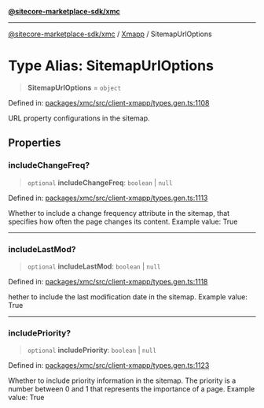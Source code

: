 [**@sitecore-marketplace-sdk/xmc**](../../../../README.md)

***

[@sitecore-marketplace-sdk/xmc](../../../../README.md) / [Xmapp](../README.md) / SitemapUrlOptions

# Type Alias: SitemapUrlOptions

> **SitemapUrlOptions** = `object`

Defined in: [packages/xmc/src/client-xmapp/types.gen.ts:1108](https://github.com/Sitecore/marketplace-sdk/blob/e3ec55ede335ad59ac5875d32f0d68c50e7bc899/packages/xmc/src/client-xmapp/types.gen.ts#L1108)

URL property configurations in the sitemap.

## Properties

### includeChangeFreq?

> `optional` **includeChangeFreq**: `boolean` \| `null`

Defined in: [packages/xmc/src/client-xmapp/types.gen.ts:1113](https://github.com/Sitecore/marketplace-sdk/blob/e3ec55ede335ad59ac5875d32f0d68c50e7bc899/packages/xmc/src/client-xmapp/types.gen.ts#L1113)

Whether to include a change frequency attribute in the sitemap, that specifies how often the page changes its content.
Example value: True

***

### includeLastMod?

> `optional` **includeLastMod**: `boolean` \| `null`

Defined in: [packages/xmc/src/client-xmapp/types.gen.ts:1118](https://github.com/Sitecore/marketplace-sdk/blob/e3ec55ede335ad59ac5875d32f0d68c50e7bc899/packages/xmc/src/client-xmapp/types.gen.ts#L1118)

hether to include the last modification date in the sitemap.
Example value: True

***

### includePriority?

> `optional` **includePriority**: `boolean` \| `null`

Defined in: [packages/xmc/src/client-xmapp/types.gen.ts:1123](https://github.com/Sitecore/marketplace-sdk/blob/e3ec55ede335ad59ac5875d32f0d68c50e7bc899/packages/xmc/src/client-xmapp/types.gen.ts#L1123)

Whether to include priority information in the sitemap. The priority is a number between 0 and 1 that represents the importance of a page.
Example value: True
